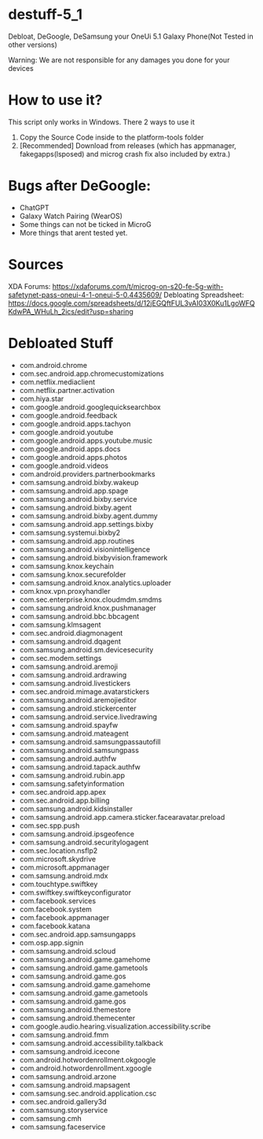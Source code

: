 # destuff-5_1
Debloat, DeGoogle, DeSamsung your OneUi 5.1 Galaxy Phone(Not Tested in other versions)

Warning: We are not responsible for any damages you done for your devices

# How to use it?
This script only works in Windows. There 2 ways to use it

1. Copy the Source Code inside to the platform-tools folder
2. [Recommended] Download from releases (which has appmanager, fakegapps(lsposed) and microg crash fix also included by extra.)

# Bugs after DeGoogle:
- ChatGPT
- Galaxy Watch Pairing (WearOS)
- Some things can not be ticked in MicroG
- More things that arent tested yet.

# Sources
XDA Forums: https://xdaforums.com/t/microg-on-s20-fe-5g-with-safetynet-pass-oneui-4-1-oneui-5-0.4435609/
Debloating Spreadsheet: https://docs.google.com/spreadsheets/d/12jEGQftFUL3vAI03X0Ku1LgoWFQKdwPA_WHuLh_2ics/edit?usp=sharing

# Debloated Stuff 
- com.android.chrome
- com.sec.android.app.chromecustomizations
- com.netflix.mediaclient
- com.netflix.partner.activation
- com.hiya.star
- com.google.android.googlequicksearchbox
- com.google.android.feedback
- com.google.android.apps.tachyon
- com.google.android.youtube
- com.google.android.apps.youtube.music
- com.google.android.apps.docs
- com.google.android.apps.photos
- com.google.android.videos
- com.android.providers.partnerbookmarks
- com.samsung.android.bixby.wakeup
- com.samsung.android.app.spage
- com.samsung.android.bixby.service
- com.samsung.android.bixby.agent
- com.samsung.android.bixby.agent.dummy
- com.samsung.android.app.settings.bixby
- com.samsung.systemui.bixby2
- com.samsung.android.app.routines
- com.samsung.android.visionintelligence
- com.samsung.android.bixbyvision.framework
- com.samsung.knox.keychain
- com.samsung.knox.securefolder
- com.samsung.android.knox.analytics.uploader
- com.knox.vpn.proxyhandler
- com.sec.enterprise.knox.cloudmdm.smdms
- com.samsung.android.knox.pushmanager
- com.samsung.android.bbc.bbcagent
- com.samsung.klmsagent
- com.sec.android.diagmonagent
- com.samsung.android.dqagent
- com.samsung.android.sm.devicesecurity
- com.sec.modem.settings
- com.samsung.android.aremoji
- com.samsung.android.ardrawing
- com.samsung.android.livestickers
- com.sec.android.mimage.avatarstickers
- com.samsung.android.aremojieditor
- com.samsung.android.stickercenter
- com.samsung.android.service.livedrawing
- com.samsung.android.spayfw
- com.samsung.android.mateagent
- com.samsung.android.samsungpassautofill
- com.samsung.android.samsungpass
- com.samsung.android.authfw
- com.samsung.android.tapack.authfw
- com.samsung.android.rubin.app
- com.samsung.safetyinformation
- com.sec.android.app.apex
- com.sec.android.app.billing
- com.samsung.android.kidsinstaller
- com.samsung.android.app.camera.sticker.facearavatar.preload
- com.sec.spp.push
- com.samsung.android.ipsgeofence
- com.samsung.android.securitylogagent
- com.sec.location.nsflp2
- com.microsoft.skydrive
- com.microsoft.appmanager
- com.samsung.android.mdx
- com.touchtype.swiftkey
- com.swiftkey.swiftkeyconfigurator
- com.facebook.services
- com.facebook.system
- com.facebook.appmanager
- com.facebook.katana
- com.sec.android.app.samsungapps
- com.osp.app.signin
- com.samsung.android.scloud
- com.samsung.android.game.gamehome
- com.samsung.android.game.gametools
- com.samsung.android.game.gos
- com.samsung.android.game.gamehome
- com.samsung.android.game.gametools
- com.samsung.android.game.gos
- com.samsung.android.themestore
- com.samsung.android.themecenter
- com.google.audio.hearing.visualization.accessibility.scribe
- com.samsung.android.fmm
- com.samsung.android.accessibility.talkback
- com.samsung.android.icecone
- com.android.hotwordenrollment.okgoogle
- com.android.hotwordenrollment.xgoogle
- com.samsung.android.arzone
- com.samsung.android.mapsagent
- com.samsung.sec.android.application.csc
- com.sec.android.gallery3d
- com.samsung.storyservice
- com.samsung.cmh
- com.samsung.faceservice

